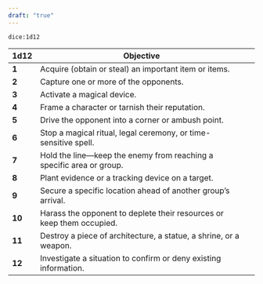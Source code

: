 ```yaml
---
draft: "true"
---
```


`dice:1d12`

| 1d12   | Objective                                                             |     |
| ------ | --------------------------------------------------------------------- | --- |
| **1**  | Acquire (obtain or steal) an important item or items.                 |     |
| **2**  | Capture one or more of the opponents.                                 |     |
| **3**  | Activate a magical device.                                            |     |
| **4**  | Frame a character or tarnish their reputation.                        |     |
| **5**  | Drive the opponent into a corner or ambush point.                     |     |
| **6**  | Stop a magical ritual, legal ceremony, or time-sensitive spell.       |     |
| **7**  | Hold the line—keep the enemy from reaching a specific area or group.  |     |
| **8**  | Plant evidence or a tracking device on a target.                      |     |
| **9**  | Secure a specific location ahead of another group’s arrival.          |     |
| **10** | Harass the opponent to deplete their resources or keep them occupied. |     |
| **11** | Destroy a piece of architecture, a statue, a shrine, or a weapon.     |     |
| **12** | Investigate a situation to confirm or deny existing information.      |     |

